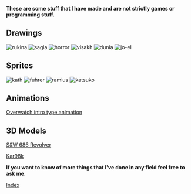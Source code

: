 **These are some stuff that I have made and are not strictly games or programming stuff.**

## Drawings

![rukina](https://github.com/niquion/niquion.github.io/blob/master/rukina.png?raw=true)
![sagia](https://github.com/niquion/niquion.github.io/blob/master/sagita.png?raw=true)
![horror](https://github.com/niquion/niquion.github.io/blob/master/horror.png?raw=true)
![visakh](https://github.com/niquion/niquion.github.io/blob/master/Visakh.png?raw=true)
![dunia](https://github.com/niquion/niquion.github.io/blob/master/dunia_fondo.png?raw=true)
![jo-el](https://github.com/niquion/niquion.github.io/blob/master/Jo-El.png?raw=true)

## Sprites

![kath](https://github.com/niquion/niquion.github.io/blob/master/kath-sprite2.png?raw=true)
![fuhrer](https://github.com/niquion/niquion.github.io/blob/master/fuhrer.png?raw=true)
![ramius](https://github.com/niquion/niquion.github.io/blob/master/ramius%20sprite.png?raw=true)
![katsuko](https://github.com/niquion/niquion.github.io/blob/master/katsukosprite.png?raw=true)

## Animations

[Overwatch intro type animation](https://www.youtube.com/watch?v=9wzMbm2m9EQ)

## 3D Models

[S&W 686 Revolver](https://sketchfab.com/3d-models/sw-686-efdcae41df4c43149a1e7e92decb379e)

[Kar98k](https://skfb.ly/6UntL)

**If you want to know of more things that I've done in any field feel free to ask me.**

[Index](https://niquion.github.io/)
